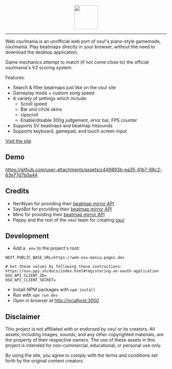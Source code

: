 <p align="center">
  <img height="75" src="https://github.com/user-attachments/assets/d09ccf61-003a-40e0-8d32-b57843133ad6">
</p>

---

Web osu!mania is an unofficial web port of osu!'s piano-style gamemode, osu!mania. Play beatmaps directly in your browser, without the need to download the desktop application.

Game mechanics attempt to match (if not come close to) the official osu!mania's V2 scoring system.

Features:

- Search & filter beatmaps just like on the osu! site
- Gameplay mods + custom song speed
- A variety of settings which include:
  - Scroll speed
  - Bar and circle skins
  - Upscroll
  - Enable/disable 300g judgement, error bar, FPS counter
- Supports SV beatmaps and beatmap hitsounds
- Supports keyboard, gamepad, and touch screen input

[Visit the site](https://web-osu-mania.pages.dev/)

## Demo

https://github.com/user-attachments/assets/c449893b-ea35-41b7-88c2-63e77d7b0a44

## Credits

- NeriNyan for providing their [beatmap mirror API](https://nerinyan.stoplight.io/docs/nerinyan-api)
- SayoBot for providing their [beatmap mirror API](https://osu.sayobot.cn/home)
- Mino for providing their [beatmap mirror API](https://dev.catboy.best/docs)
- Peppy and the rest of the osu! team for creating [osu!](https://osu.ppy.sh/)

## Development

- Add a `.env` to the project's root:

```
NEXT_PUBLIC_BASE_URL=https://web-osu-mania.pages.dev

# Get these values by following these instructions: https://osu.ppy.sh/docs/index.html#registering-an-oauth-application
OSU_API_CLIENT_ID=
OSU_API_CLIENT_SECRET=
```

- Install NPM packages with `npm install`
- Run with `npm run dev`
- Open in browser at [http://localhost:3000](http://localhost:3000)

## Disclaimer

This project is not affiliated with or endorsed by osu! or its creators. All assets, including images, sounds, and any other copyrighted materials, are the property of their respective owners. The use of these assets in this project is intended for non-commercial, educational, or personal use only.

By using the site, you agree to comply with the terms and conditions set forth by the original content creators.
